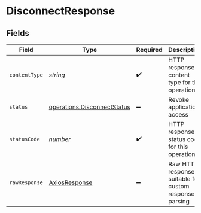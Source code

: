 # DisconnectResponse


## Fields

| Field                                                                             | Type                                                                              | Required                                                                          | Description                                                                       | Example                                                                           |
| --------------------------------------------------------------------------------- | --------------------------------------------------------------------------------- | --------------------------------------------------------------------------------- | --------------------------------------------------------------------------------- | --------------------------------------------------------------------------------- |
| `contentType`                                                                     | *string*                                                                          | :heavy_check_mark:                                                                | HTTP response content type for this operation                                     |                                                                                   |
| `status`                                                                          | [operations.DisconnectStatus](../../../sdk/models/operations/disconnectstatus.md) | :heavy_minus_sign:                                                                | Revoke application access                                                         | success                                                                           |
| `statusCode`                                                                      | *number*                                                                          | :heavy_check_mark:                                                                | HTTP response status code for this operation                                      |                                                                                   |
| `rawResponse`                                                                     | [AxiosResponse](https://axios-http.com/docs/res_schema)                           | :heavy_minus_sign:                                                                | Raw HTTP response; suitable for custom response parsing                           |                                                                                   |